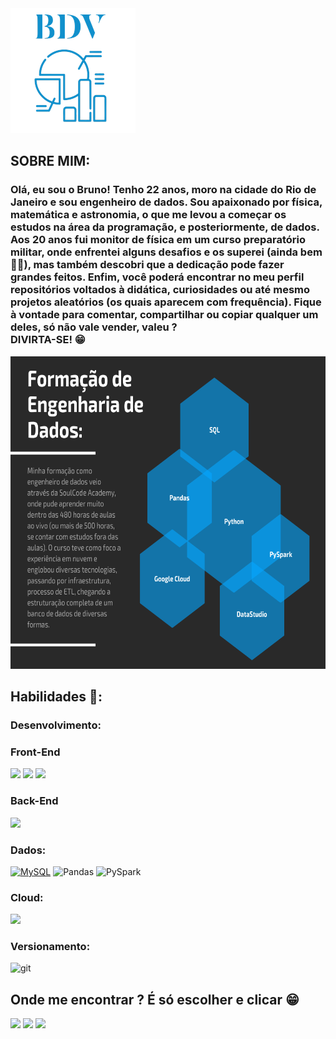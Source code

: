 <img src="LogoSample_ByTailorBrands-removebg-preview.png" alt="logo" style="height:200px;">

<h2>SOBRE MIM:</h2>
<h3>Olá, eu sou o Bruno! Tenho 22 anos, moro na cidade do Rio de Janeiro e sou engenheiro de dados. Sou apaixonado por física, matemática e astronomia, o que me levou a começar os estudos na área da programação, e posteriormente, de dados.
    Aos 20 anos fui monitor de física em um curso preparatório militar, onde enfrentei alguns desafios e os superei (ainda bem 🙌🏾), mas também descobri que a dedicação pode fazer grandes feitos.
    Enfim, você poderá encontrar no meu perfil repositórios voltados à didática, curiosidades ou até mesmo projetos aleatórios (os quais aparecem com frequência).
    Fique à vontade para comentar, compartilhar ou copiar qualquer um deles, só não vale vender, valeu ? <br>DIVIRTA-SE! 😁
</h3>

<!--Formação de engenharia de dados-->
<img src="Minhas Habilidades_novo.png" alt="formação" style="height: 500px; width:1000px">

<!--Hard Skills:-->
<h2>Habilidades 🚀:</h2>
<h3>Desenvolvimento:</h3>

<h3>Front-End</h3>
<a href="https://github.com/DrumondVilela/HTML-CSS"><img src="https://img.shields.io/badge/HTML5-E34F26?style=for-the-badge&logo=html5&logoColor=white" target="_blank"></a>
<a href="https://github.com/DrumondVilela/HTML-CSS"><img src="https://img.shields.io/badge/CSS3-1572B6?style=for-the-badge&logo=css3&logoColor=white" target="_blank"></a>
<a href="https://github.com/DrumondVilela/JavaScript"><img src="https://img.shields.io/badge/JavaScript-F7DF1E?style=for-the-badge&logo=javascript&logoColor=black" target="_blank"></a>

<h3>Back-End</h3>
<a href="https://github.com/DrumondVilela/Python"><img src="https://img.shields.io/badge/Python-14354C?style=for-the-badge&logo=python&logoColor=white" target="_blank"></a><br>

<h3>Dados:</h3>

<a href="https://github.com/DrumondVilela/MySQL"><img src="https://img.shields.io/static/v1?label=&message=MySQL&color=white&?style=for-the-badge&logo=mysql" alt="MySQL"></a>
<img src="https://img.shields.io/static/v1?label=&message=Pandas&color=blueviolet&?style=for-the-badge&logo=pandas" alt="Pandas">
<img src="https://img.shields.io/static/v1?label=&message=PySpark&?style=badge&color=orange&logo=apache-spark" alt="PySpark">

<h3>Cloud:</h3>
<img src="https://img.shields.io/badge/Google_Cloud-4285F4?style=for-the-badge&logo=google-cloud&logoColor=white" target="_blank">

<h3>Versionamento:</h3>
<img src="https://img.shields.io/badge/Git-F05032?style=for-the-badge&logo=git&logoColor=white" alt="git">

<!--CONTATOS:-->
<h2>Onde me encontrar ? É só escolher e clicar 😁</h2>
<a href="https://www.instagram.com/_bruno.drumond_/" target="_blank" rel="external"><img src="https://img.shields.io/badge/Instagram-E4405F?style=for-the-badge&logo=instagram&logoColor=white" target="_blank"></a>
<a href="https://www.linkedin.com/in/bruno-drumond-vilela-166562216/" target="_blank" rel="external"><img src="https://img.shields.io/badge/LinkedIn-0077B5?style=for-the-badge&logo=linkedin&logoColor=white" target="_blank"></a>
<a href="https://www.facebook.com/bruno.drumond.750/" target="_blank" rel="external"><img src="https://img.shields.io/badge/Facebook-1877F2?style=for-the-badge&logo=facebook&logoColor=white" target="_blank"></a>

